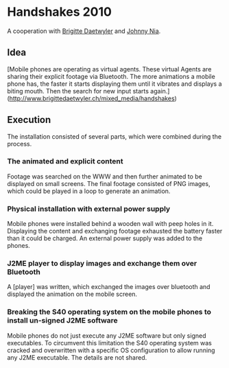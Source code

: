 # Handshakes 2010
A cooperation with [Brigitte Daetwyler](http://www.brigittedaetwyler.ch) and [Johnny Nia](http://johnnynia.ch).

## Idea
[Mobile phones are operating as virtual agents. These virtual Agents are sharing their explicit footage via Bluetooth. The more animations a mobile phone has, the faster it starts displaying them until it vibrates and displays a biting mouth. Then the search for new input starts again.] (http://www.brigittedaetwyler.ch/mixed_media/handshakes)

## Execution
The installation consisted of several parts, which were combined during the process.

### The animated and explicit content
Footage was searched on the WWW and then further animated to be displayed on small screens. The final footage consisted of PNG images, which could be played in a loop to generate an animation.

### Physical installation with external power supply
Mobile phones were installed behind a wooden wall with peep holes in it. Displaying the content and exchanging footage exhausted the battery faster than it could be charged. An external power supply was added to the phones.

### J2ME player to display images and exchange them over Bluetooth
A [player] was written, which exchanged the images over bluetooth and displayed the animation on the mobile screen.

### Breaking the S40 operating system on the mobile phones to install un-signed J2ME software
Mobile phones do not just execute any J2ME software but only signed executables. To circumvent this limitation the S40 operating system was cracked and overwritten with a specific OS configuration to allow running any J2ME executable. The details are not shared.
